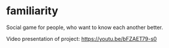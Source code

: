 # familiarity
Social game for people, who want to know each another better.

Video presentation of project: https://youtu.be/bFZAET79-s0
